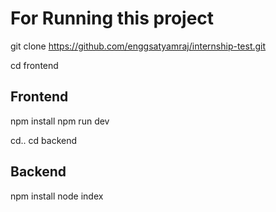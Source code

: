 # For Running this project

git clone https://github.com/enggsatyamraj/internship-test.git

cd frontend
## Frontend
npm install
npm run dev

cd..
cd backend

## Backend
npm install
node index
